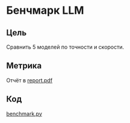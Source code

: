 # Бенчмарк LLM

## Цель
Сравнить 5 моделей по точности и скорости.

## Метрика
Отчёт в [report.pdf](./report.pdf)

## Код
[benchmark.py](./benchmark.py)
